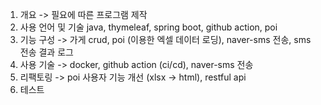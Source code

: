1. 개요 -> 필요에 따른 프로그램 제작
2. 사용 언어 및 기술 java, thymeleaf, spring boot, github action, poi
3. 기능 구성 -> 가게 crud, poi (이용한 엑셀 데이터 로딩), naver-sms 전송, sms 전송 결과 로그
4. 사용 기술 -> docker, github action (ci/cd), naver-sms 전송
5. 리팩토링 -> poi 사용자 기능 개선 (xlsx -> html), restful api  
6. 테스트 
